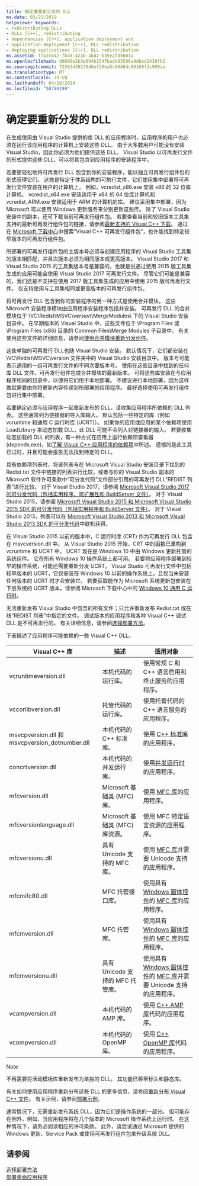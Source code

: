 ```yaml
---
title: 确定要重新分发的 DLL
ms.date: 03/25/2019
helpviewer_keywords:
- redistributing DLLs
- DLLs [C++], redistributing
- dependencies [C++], application deployment and
- application deployment [C++], DLL redistribution
- deploying applications [C++], DLL redistribution
ms.assetid: f7a2cb42-fb48-42ab-abd2-b35e2fd5601a
ms.openlocfilehash: dd600e2b3e094b1547badd93596a9dbed2438fb3
ms.sourcegitcommit: 72583d30170d6ef29ea5c6848dc00169f2c909aa
ms.translationtype: MT
ms.contentlocale: zh-CN
ms.lasthandoff: 04/18/2019
ms.locfileid: "58786199"
---
```

# <a name="determining-which-dlls-to-redistribute"></a>确定要重新分发的 DLL

在生成使用由 Visual Studio 提供的库 DLL 的应用程序时，应用程序的用户也必须在运行该应用程序的计算机上安装这些 DLL。 由于大多数用户可能没有安装 Visual Studio，因此你必须为他们提供这些 DLL。 Visual Studio 以可再发行文件的形式提供这些 DLL，可以将其包含到应用程序的安装程序中。

若要更轻松地将可再发行 DLL 包含到你的安装程序，能以独立可再发行组件包的形式获得它们。 这些是特定于体系结构的可执行文件，它们使用集中部署将可再发行文件安装在用户的计算机上。 例如，vcredist\_x86.exe 安装 x86 的 32 位库计算机、 vcredist\_x64.exe 安装适用于 x64 的 64 位库计算机和 vcredist\_ARM.exe 安装适用于 ARM 的计算机的库。 建议采用集中部署，因为 Microsoft 可以使用 Windows 更新服务来分别更新这些库。 除了 Visual Studio 安装中的副本，还可下载当前可再发行组件包。 若要查看当前和较旧版本工具集支持的最新可再发行组件包的链接，请参阅[最新支持的 Visual C++ 下载](https://support.microsoft.com/help/2977003/the-latest-supported-visual-c-downloads)。 通过在 [Microsoft 下载中心](http://go.microsoft.com/fwlink/p/?LinkId=158431)中搜索“Visual C++ 可再发行组件包”，也许能找到特定较早版本的可再发行组件包。

所部署的可再发行组件包的主版本号必须与创建应用程序的 Visual Studio 工具集的版本相匹配，并且次版本必须为相同版本或更高版本。 Visual Studio 2017 和 Visual Studio 2015 的工具集版本号是兼容的，也就是说通过使用 2015 版工具集生成的应用可能会使用 Visual Studio 2017 可再发行文件。 尽管它们可能是兼容的，我们还是不支持在使用 2017 版工具集生成的应用中使用 2015 版可再发行文件。 仅支持使用与工具集相同或更高版本的可再发行组件包。

将可再发行 DLL 包含到你的安装程序的另一种方式是使用合并模块。 这些 Microsoft 安装程序模块由应用程序安装程序包括并安装。 可再发行 DLL 的合并模块位于 \\VC\\Redist\MSVC\\*version*\\MergeModules\\ 下的 Visual Studio 安装目录中。 在早期版本的 Visual Studio 中，这些文件位于 \\Program Files 或 \\Program Files (x86) 目录的 Common Files\\Merge Modules 子目录中。 有关使用这些文件的详细信息，请参阅[使用合并模块重新分发组件](redistributing-components-by-using-merge-modules.md)。

这些单独的可再发行 DLL也随 Visual Studio 安装。 默认情况下，它们都安装在 \\VC\\Redist\\MSVC\\version 文件夹中的 Visual Studio 安装目录中。 版本号可能表示通用的一组可再发行文件的不同次要版本号。 使用在这些目录中找到的任何库 DLL 文件、可再发行组件包或合并模块的最新版本。 可将这些库安装在与应用程序相同的目录中，以便将它们用于本地部署。 不建议进行本地部署，因为这样做就需要由你将更新内容传递到所部署的应用程序。 最好选择使用可再发行组件包进行集中部署。

若要确定必须与应用程序一起重新发布的 DLL，请收集应用程序所依赖的 DLL 列表。 这些通常列为链接器的导入库输入。 默认包括一些特定的库（例如 vcruntime 和通用 C 运行时库 (UCRT)）。 如果你的应用或应用的某个依赖项使用 LoadLibrary 来动态加载 DLL，此 DLL 可能不会列入对链接器的输入。 若要收集动态加载的 DLL 的列表，有一种方式在应用上运行依赖项查看器 (depends.exe)，如[了解 Visual C++ 应用程序的依赖项](understanding-the-dependencies-of-a-visual-cpp-application.md)中所述。 遗憾的是此工具已过时，并且可能会报告无法找到特定的 DLL。

具有依赖项列表时，将该列表与在 Microsoft Visual Studio 安装目录下找到的 Redist.txt 文件中链接的列表进行比较，或者与你的 Visual Studio 副本的 Microsoft 软件许可条款中“可分发代码”文件部分引用的可再发行 DLL“REDIST 列表”进行比较。 对于 Visual Studio 2017，请参阅 [Microsoft Visual Studio 2017 的可分发代码（包括实用程序、可扩展性和 BuildServer 文件）](http://go.microsoft.com/fwlink/p/?linkid=823098)。 对于 Visual Studio 2015，请参阅 [Microsoft Visual Studio 2015 和 Microsoft Visual Studio 2015 SDK 的可分发代码（包括实用程序和 BuildServer 文件）](http://go.microsoft.com/fwlink/p/?linkid=799794)。 对于 Visual Studio 2013，列表可以在 [Microsoft Visual Studio 2013 和 Microsoft Visual Studio 2013 SDK 的可分发代码](http://go.microsoft.com/fwlink/p/?LinkId=313603)中联机获得。

在 Visual Studio 2015 以前的版本中，C 运行时库 (CRT) 作为可再发行 DLL 包含在 msvcversion.dll 中。 从 Visual Studio 2015 开始，CRT 中的函数已重构到 vcruntime 和 UCRT 中。 UCRT 现在是 Windows 10 中由 Windows 更新托管的系统组件。 它在所有 Windows 10 操作系统上都可用。 若要将应用程序部署到较早的操作系统，可能还需要重新分发 UCRT。 Visual Studio 可再发行文件中包括较早版本的 UCRT，它仅安装在 Windows 10 以前的操作系统上，且仅当未安装任何版本的 UCRT 时才会安装它。 若要获取能作为 Microsoft 系统更新包安装在下层系统的 UCRT 版本，请参阅 Microsoft 下载中心中的 [Windows 10 通用 C 运行时](https://www.microsoft.com/download/details.aspx?id=48234)。

无法重新发布 Visual Studio 中包含的所有文件；只允许重新发布 Redist.txt 或在线“REDIST 列表”中指定的文件。 调试版本的应用程序和各种 Visual C++ 调试 DLL 是不可再发行的。 有关详细信息，请参阅[选择部署方法](choosing-a-deployment-method.md)。

下表描述了应用程序可能依赖的一些 Visual C++ DLL。

|Visual C++ 库|描述|适用对象|
|--------------------------|-----------------|----------------|
|vcruntimeversion.dll|本机代码的运行库。|使用常规 C 和 C++ 语言启用和终止服务的应用程序。|
|vccorlibversion.dll|托管代码的运行库。|使用托管代码的 C++ 语言服务的应用程序。|
|msvcpversion.dll 和 msvcpversion_dotnumber.dll|本机代码的 C++ 标准库。|使用 [C++ 标准库](../standard-library/cpp-standard-library-reference.md)的应用程序。|
|concrtversion.dll|本机代码的并发运行库。|使用[并发运行时](../parallel/concrt/concurrency-runtime.md)的应用程序。|
|mfcversion.dll|Microsoft 基础类 (MFC) 库。|使用 [MFC 库](../mfc/mfc-desktop-applications.md)的应用程序。|
|mfcversionlanguage.dll|Microsoft 基础类 (MFC) 库资源。|使用 MFC 特定语言资源的应用程序。|
|mfcversionu.dll|具有 Unicode 支持的 MFC 库。|使用 [MFC 库](../mfc/mfc-desktop-applications.md)并需要 Unicode 支持的应用程序。|
|mfcmifc80.dll|MFC 托管接口库。|使用具有 [Windows 窗体控件](../mfc/mfc-desktop-applications.md)的 [MFC 库](/dotnet/framework/winforms/controls/index)的应用程序。|
|mfcmversion.dll|MFC 托管库。|使用具有 [Windows 窗体控件](../mfc/mfc-desktop-applications.md)的 [MFC 库](/dotnet/framework/winforms/controls/index)的应用程序。|
|mfcmversionu.dll|具有 Unicode 支持的 MFC 托管库。|使用具有 [Windows 窗体控件](../mfc/mfc-desktop-applications.md)的 [MFC 库](/dotnet/framework/winforms/controls/index)并需要 Unicode 支持的应用程序。|
|vcampversion.dll|本机代码的 AMP 库。|使用 [C++ AMP 库](../parallel/amp/cpp-amp-cpp-accelerated-massive-parallelism.md)代码的应用程序。|
|vcompversion.dll|本机代码的 OpenMP 库。|使用 [C++ OpenMP 库](../parallel/openmp/openmp-in-visual-cpp.md)代码的应用程序。|

> [!NOTE]
> 不再需要将活动模板库重新发布为单独的 DLL。 其功能已移至标头和静态库。

有关如何使用应用程序重新分布这些 DLL 的更多信息，请参阅[重新分布 Visual C++ 文件](redistributing-visual-cpp-files.md)。 有关示例，请参阅[部署示例](deployment-examples.md)。

通常情况下，无需重新发布系统 DLL，因为它们是操作系统的一部分。 但可能存在例外，例如，当应用程序将在几个版本的 Microsoft 操作系统上运行时。 在这种情况下，请务必阅读相应的许可条款。 此外，请尝试通过 Microsoft 提供的 Windows 更新、Service Pack 或使用可再发行组件包来升级系统 DLL。

## <a name="see-also"></a>请参阅

[选择部署方法](choosing-a-deployment-method.md)<br/>
[部署桌面应用程序](deploying-native-desktop-applications-visual-cpp.md)
